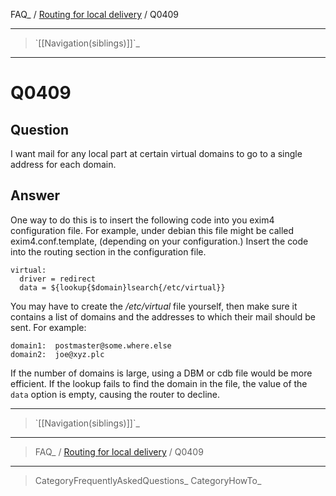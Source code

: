 FAQ\_ / [Routing for local delivery](FAQ/Routing_for_local_delivery) /
Q0409

* * * * *

> \`[[Navigation(siblings)]]\`\_

* * * * *

Q0409
=====

Question
--------

I want mail for any local part at certain virtual domains to go to a
single address for each domain.

Answer
------

One way to do this is to insert the following code into you exim4
configuration file. For example, under debian this file might be called
exim4.conf.template, (depending on your configuration.) Insert the code
into the routing section in the configuration file.

    virtual:
      driver = redirect
      data = ${lookup{$domain}lsearch{/etc/virtual}}

You may have to create the */etc/virtual* file yourself, then make sure
it contains a list of domains and the addresses to which their mail
should be sent. For example:

    domain1:  postmaster@some.where.else
    domain2:  joe@xyz.plc

If the number of domains is large, using a DBM or cdb file would be more
efficient. If the lookup fails to find the domain in the file, the value
of the `data` option is empty, causing the router to decline.

* * * * *

> \`[[Navigation(siblings)]]\`\_

* * * * *

> FAQ\_ / [Routing for local delivery](FAQ/Routing_for_local_delivery) /
> Q0409

* * * * *

> CategoryFrequentlyAskedQuestions\_ CategoryHowTo\_
